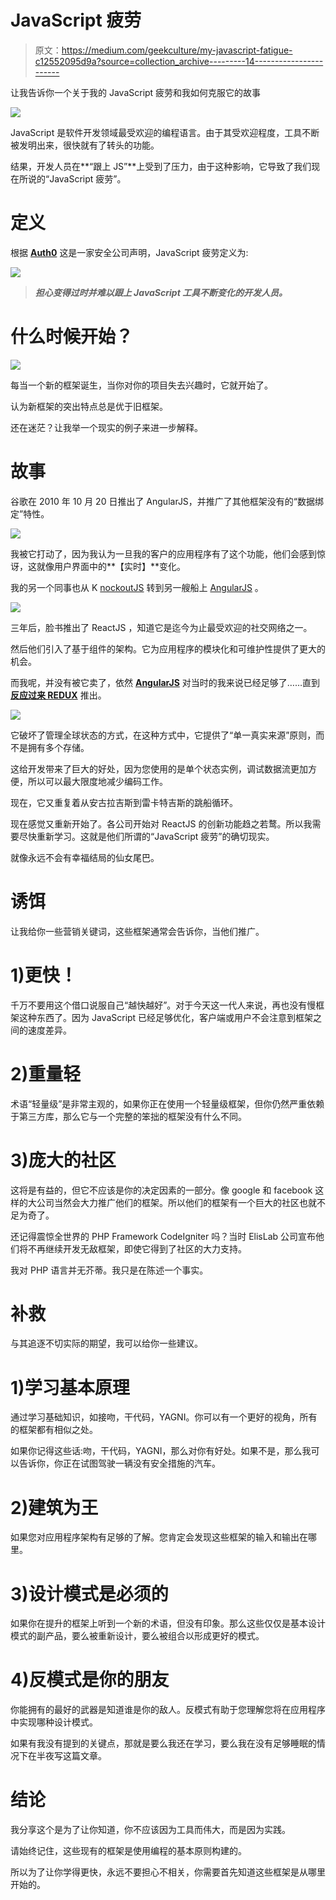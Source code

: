 # JavaScript 疲劳

> 原文：<https://medium.com/geekculture/my-javascript-fatigue-c12552095d9a?source=collection_archive---------14----------------------->

让我告诉你一个关于我的 JavaScript 疲劳和我如何克服它的故事

![](img/6dd6b3d68f4f7ba70115c93b7756e3da.png)

JavaScript 是软件开发领域最受欢迎的编程语言。由于其受欢迎程度，工具不断被发明出来，很快就有了转头的功能。

结果，开发人员在**“跟上 JS”**上受到了压力，由于这种影响，它导致了我们现在所说的“JavaScript 疲劳”。

# 定义

根据 [**Auth0**](https://auth0.com/) 这是一家安全公司声明，JavaScript 疲劳定义为:

![](img/d4503616cd64001ab4950f4c91fc2956.png)

> ***担心变得过时并难以跟上 JavaScript 工具不断变化的开发人员。***

# 什么时候开始？

![](img/903b1b4211ad7de3a7b096138a51a280.png)

每当一个新的框架诞生，当你对你的项目失去兴趣时，它就开始了。

认为新框架的突出特点总是优于旧框架。

还在迷茫？让我举一个现实的例子来进一步解释。

# 故事

谷歌在 2010 年 10 月 20 日推出了 AngularJS，并推广了其他框架没有的“数据绑定”特性。

![](img/3165ebce0bad7638d77070197c79e957.png)

我被它打动了，因为我认为一旦我的客户的应用程序有了这个功能，他们会感到惊讶，这就像用户界面中的**【实时】**变化。

我的另一个同事也从 K [nockoutJS](https://knockoutjs.com/) 转到另一艘船上 [AngularJS](https://angularjs.org/) 。

![](img/eaa08c72e706b86a629561eafae80f01.png)

三年后，脸书推出了 ReactJS ，知道它是迄今为止最受欢迎的社交网络之一。

然后他们引入了基于组件的架构。它为应用程序的模块化和可维护性提供了更大的机会。

而我呢，并没有被它卖了，依然 [**AngularJS**](https://angularjs.org/) 对当时的我来说已经足够了……直到 [**反应过来 REDUX**](https://react-redux.js.org/) 推出。

![](img/5f16a496e1bddc38534085bfeaddd2ef.png)

它破坏了管理全球状态的方式，在这种方式中，它提供了“单一真实来源”原则，而不是拥有多个存储。

这给开发带来了巨大的好处，因为您使用的是单个状态实例，调试数据流更加方便，所以可以最大限度地减少编码工作。

现在，它又重复着从安古拉吉斯到雷卡特吉斯的跳船循环。

现在感觉又重新开始了。各公司开始对 ReactJS 的创新功能趋之若鹜。所以我需要尽快重新学习。这就是他们所谓的“JavaScript 疲劳”的确切现实。

就像永远不会有幸福结局的仙女尾巴。

# 诱饵

让我给你一些营销关键词，这些框架通常会告诉你，当他们推广。

# 1)更快！

千万不要用这个借口说服自己“越快越好”。对于今天这一代人来说，再也没有慢框架这种东西了。因为 JavaScript 已经足够优化，客户端或用户不会注意到框架之间的速度差异。

# 2)重量轻

术语“轻量级”是非常主观的，如果你正在使用一个轻量级框架，但你仍然严重依赖于第三方库，那么它与一个完整的笨拙的框架没有什么不同。

# 3)庞大的社区

这将是有益的，但它不应该是你的决定因素的一部分。像 google 和 facebook 这样的大公司当然会大力推广他们的框架。所以他们的框架有一个巨大的社区也就不足为奇了。

还记得震惊全世界的 PHP Framework CodeIgniter 吗？当时 ElisLab 公司宣布他们将不再继续开发无敌框架，即使它得到了社区的大力支持。

我对 PHP 语言并无芥蒂。我只是在陈述一个事实。

# 补救

与其追逐不切实际的期望，我可以给你一些建议。

# 1)学习基本原理

通过学习基础知识，如接吻，干代码，YAGNI。你可以有一个更好的视角，所有的框架都有相似之处。

如果你记得这些话:吻，干代码，YAGNI，那么对你有好处。如果不是，那么我可以告诉你，你正在试图驾驶一辆没有安全措施的汽车。

# 2)建筑为王

如果您对应用程序架构有足够的了解。您肯定会发现这些框架的输入和输出在哪里。

# 3)设计模式是必须的

如果你在提升的框架上听到一个新的术语，但没有印象。那么这些仅仅是基本设计模式的副产品，要么被重新设计，要么被组合以形成更好的模式。

# 4)反模式是你的朋友

你能拥有的最好的武器是知道谁是你的敌人。反模式有助于您理解您将在应用程序中实现哪种设计模式。

如果有我没有提到的关键点，那就是要么我还在学习，要么我在没有足够睡眠的情况下在半夜写这篇文章。

# 结论

我分享这个是为了让你知道，你不应该因为工具而伟大，而是因为实践。

请始终记住，这些现有的框架是使用编程的基本原则构建的。

所以为了让你学得更快，永远不要担心不相关，你需要首先知道这些框架是从哪里开始的。